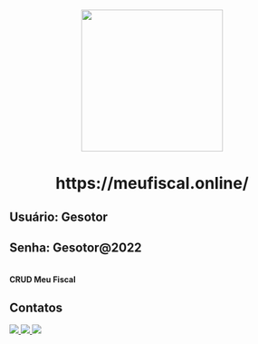<h1 align="center">
    <img width="250px" src="https://lh3.googleusercontent.com/ILN6CBPf1CkoNLIhfsycDV8A5nfmMmTwW5DQv_MkTq3RRVEenJGyijbWmtxy3CUpnnAINjkf-917JzVg21q-jrlB085SxfnMnpVCZN07pm8PzTU5_IjRvv0mFiF0cJc-vFruK5DQsUO3YgLP3_8aSfooNrYDdUyLp4ZAol3jm37JpienmDTQf0YljlVXBalaPzhOp1aFsppl2kDkDUr9Zl0BFGB9EgsX8C6sqwGAly2WV8Rg_aKyI98zM-lOqkhCqqOMharp_VXiw3VvSISJ6vgJQ36_N3jliX3J53vWYQcIQ3Q8DWVF1GBXWT7MqK6fUGXm3ebF-2O95fylOKfhHwo0vZgG9nVo5bDmbH4SYqNlPEK58lLVtMqUWDW3FbHgK5GzsAG_zXbxhVzjcmAD6UJXR7HBWgLNRxGmhDV_ui7qRRQyUsGzzrEm_o4_YIskIwL90C9HIClrQ0hxJk00W3MLv_H7DL9l_ayWPu2SqFM-Msgx2Xg0481r8XhAVXhGo9poAmzXQpa8a3ZZ78p1UWNxRhrWmdvvMOXttbWSJ_Cs_9rJJi7leknjgT5sXdb8nAP3xyPjkpyuypfjYYkq6CYbnB-DBblwSA9HSVo_BsMFAGKik_--paiUyCgahZQiStYbm9c7QTSDbSSfaSPcL_SgFZ7HlPKjxUTSzRUAESJU14fFEBI0zwWytPj6vYIG7slMrW-NVwpb0wLE2m3o6h8Z6Aa694vUMgjeGW8Q5qXiveSyHGqvY6NSG7QBaRCuwCuWZhK2t9iBMAKaa7q-vYBn6z9g2rbZYGo=w1278-h295-no?authuser=0"/>
</h1>

<h1 align="center">
    https://meufiscal.online/
</h1>
<h2>Usuário: Gesotor</h2>
<h2>Senha: Gesotor@2022</h2>

</br><b>CRUD Meu Fiscal</b>
</p>

## Contatos
<div style="display: inline_block">
  <a href="https://www.linkedin.com/in/wilson-fornielis-16153264/" target="_blank">
    <img src="https://img.shields.io/badge/LinkedIn-0077B5?style=for-the-badge&logo=linkedin&logoColor=white"/>
  </a>
  <a href="mailto:wilson@fornielis.com" target="_blank">
    <img src="https://img.shields.io/badge/Gmail-D14836?style=for-the-badge&logo=gmail&logoColor=white"/>
  </a>
  <a href="https://api.whatsapp.com/send?phone=11940734240" target="_blank">
    <img src="https://img.shields.io/badge/WhatsApp-25D366?style=for-the-badge&logo=whatsapp&logoColor=white"/>
  </a>
</div>
